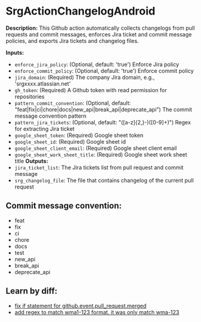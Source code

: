 # SrgActionChangelogAndroid

**Description:** This Github action automatically collects changelogs from pull requests and commit messages, enforces Jira ticket and commit message policies, and exports Jira tickets and changelog files.

**Inputs:**
- `enforce_jira_policy`: (Optional, default: 'true') Enforce Jira policy
- `enforce_commit_policy`: (Optional, default: 'true') Enforce commit policy
- `jira_domain`: (Required) The company Jira domain, e.g., 'srgxxxx.atlassian.net'
- `gh_token`: (Required) A Github token with read permission for repositories
- `pattern_commit_convention`: (Optional, default: "feat|fix|ci|chore|docs|new_api|break_api|deprecate_api") The commit message convention pattern
- `pattern_jira_tickets`: (Optional, default: "([a-z]{2,}-)([0-9]+)") Regex for extracting Jira ticket
- `google_sheet_token`: (Required) Google sheet token
- `google_sheet_id`: (Required) Google sheet id
- `google_sheet_client_email`: (Required) Google sheet client email
- `google_sheet_work_sheet_title`: (Required) Google sheet work sheet title
**Outputs:**
- `jira_ticket_list`: The Jira tickets list from pull request and commit message
- `srg_changelog_file`: The file that contains changelog of the current pull request
 ## Commit message convention:
 - feat
 - fix
 - ci
 - chore
 - docs 
 - test
 - new_api
 - break_api
 - deprecate_api
 
 ## Learn by diff:
- [ fix if statement for github.event.pull_request.merged](https://github.com/SweetRainGarden/SrgGactionChangelogApp/pull/95/files)
- [ add regex to match wma1-123 format. it was only match wma-123](https://github.com/SweetRainGarden/SrgGactionChangelogApp/pull/247/files)

